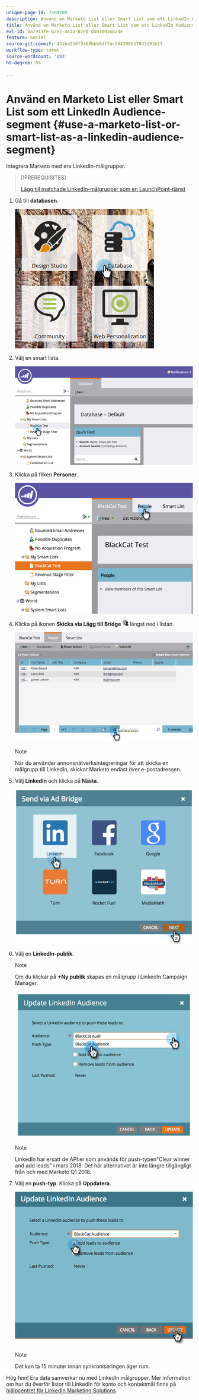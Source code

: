 ```yaml
---
unique-page-id: 7504180
description: Använd en Marketo List eller Smart List som ett LinkedIn Audience-segment - Marketo Docs - produktdokumentation
title: Använd en Marketo List eller Smart List som ett LinkedIn Audience-segment
exl-id: 9a7943fe-b2e7-443a-87e0-da01001682de
feature: Social
source-git-commit: 431bd258f9a68bbb9df7acf043085578d3d91b1f
workflow-type: tm+mt
source-wordcount: '193'
ht-degree: 0%

---
```


# Använd en Marketo List eller Smart List som ett LinkedIn Audience-segment {#use-a-marketo-list-or-smart-list-as-a-linkedin-audience-segment}

Integrera Marketo med era LinkedIn-målgrupper.

>[!PREREQUISITES]
>
>[Lägg till matchade LinkedIn-målgrupper som en LaunchPoint-tjänst](/help/marketo/product-docs/demand-generation/ad-network-integrations/add-linkedin-matched-audiences-as-a-launchpoint-service.md)

1. Gå till **databasen**.

   ![](assets/db.png)

1. Välj en smart lista.

   ![](assets/two.png)

1. Klicka på fliken **Personer**.

   ![](assets/three-1.png)

1. Klicka på ikonen **Skicka via Lägg till Bridge** ![ -](assets/image2015-4-20-18-3a18-3a41.png) längst ned i listan.

   ![](assets/four-1.png)

   >[!NOTE]
   >
   >När du använder annonsnätverksintegreringar för att skicka en målgrupp till LinkedIn, skickar Marketo endast över e-postadressen.

1. Välj **LinkedIn** och klicka på **Nästa**.

   ![](assets/image2015-4-20-18-3a7-3a19.png)

1. Välj en **LinkedIn-publik**.

   >[!NOTE]
   >
   >Om du klickar på **+Ny publik** skapas en målgrupp i LinkedIn Campaign Manager.

   ![](assets/6.png)

   >[!NOTE]
   >
   >LinkedIn har ersatt de API:er som används för push-typen&quot;Clear winner and add leads&quot; i mars 2018. Det här alternativet är inte längre tillgängligt från och med Marketo Q1 2018.

1. Välj en **push-typ**. Klicka på **Uppdatera**.

   ![](assets/7.png)

   >[!NOTE]
   >
   >Det kan ta 15 minuter innan synkroniseringen äger rum.

Hög fem! Era data samverkar nu med LinkedIn målgrupper. Mer information om hur du överför listor till LinkedIn för konto och kontaktmål finns på [hjälpcentret för LinkedIn Marketing Solutions](https://www.linkedin.com/help/lms/answer/73938?query=ad%20segment).
